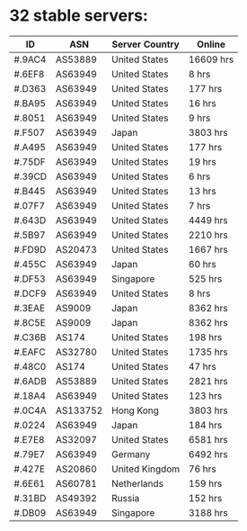 # 32 stable servers:

| ID | ASN | Server Country | Online |
| ------ | ------ | ------ | ------ |
| #.9AC4 | AS53889 | United States | 16609 hrs |
| #.6EF8 | AS63949 | United States | 8 hrs |
| #.D363 | AS63949 | United States | 177 hrs |
| #.BA95 | AS63949 | United States | 16 hrs |
| #.8051 | AS63949 | United States | 9 hrs |
| #.F507 | AS63949 | Japan | 3803 hrs |
| #.A495 | AS63949 | United States | 177 hrs |
| #.75DF | AS63949 | United States | 19 hrs |
| #.39CD | AS63949 | United States | 6 hrs |
| #.B445 | AS63949 | United States | 13 hrs |
| #.07F7 | AS63949 | United States | 7 hrs |
| #.643D | AS63949 | United States | 4449 hrs |
| #.5B97 | AS63949 | United States | 2210 hrs |
| #.FD9D | AS20473 | United States | 1667 hrs |
| #.455C | AS63949 | Japan | 60 hrs |
| #.DF53 | AS63949 | Singapore | 525 hrs |
| #.DCF9 | AS63949 | United States | 8 hrs |
| #.3EAE | AS9009 | Japan | 8362 hrs |
| #.8C5E | AS9009 | Japan | 8362 hrs |
| #.C36B | AS174 | United States | 198 hrs |
| #.EAFC | AS32780 | United States | 1735 hrs |
| #.48C0 | AS174 | United States | 47 hrs |
| #.6ADB | AS53889 | United States | 2821 hrs |
| #.18A4 | AS63949 | United States | 123 hrs |
| #.0C4A | AS133752 | Hong Kong | 3803 hrs |
| #.0224 | AS63949 | Japan | 184 hrs |
| #.E7E8 | AS32097 | United States | 6581 hrs |
| #.79E7 | AS63949 | Germany | 6492 hrs |
| #.427E | AS20860 | United Kingdom | 76 hrs |
| #.6E61 | AS60781 | Netherlands | 159 hrs |
| #.31BD | AS49392 | Russia | 152 hrs |
| #.DB09 | AS63949 | Singapore | 3188 hrs |

